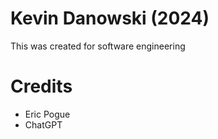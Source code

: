 # Kevin Danowski (2024)
This was created for software engineering

# Credits
- Eric Pogue
- ChatGPT
